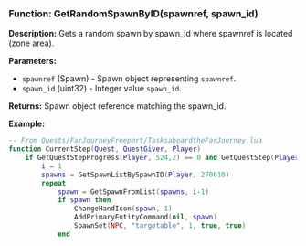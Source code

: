 ### Function: GetRandomSpawnByID(spawnref, spawn_id)

**Description:**
Gets a random spawn by spawn_id where spawnref is located (zone area).

**Parameters:**
- `spawnref` (Spawn) - Spawn object representing `spawnref`.
- `spawn_id` (uint32) - Integer value `spawn_id`.

**Returns:** Spawn object reference matching the spawn_id.

**Example:**

```lua
-- From Quests/FarJourneyFreeport/TasksaboardtheFarJourney.lua
function CurrentStep(Quest, QuestGiver, Player)
	if GetQuestStepProgress(Player, 524,2) == 0 and GetQuestStep(Player, 524) == 2 then
		i = 1
		spawns = GetSpawnListBySpawnID(Player, 270010)
		repeat
			spawn = GetSpawnFromList(spawns, i-1)
			if spawn then
				ChangeHandIcon(spawn, 1)
				AddPrimaryEntityCommand(nil, spawn)
				SpawnSet(NPC, "targetable", 1, true, true)
			end
```
